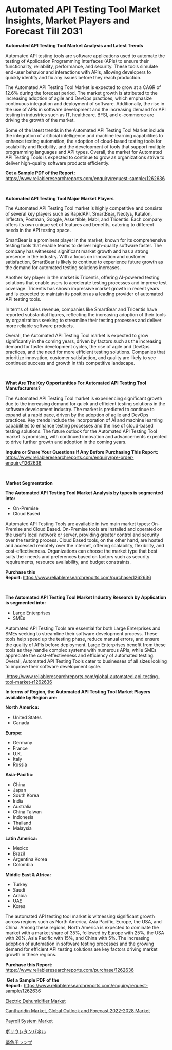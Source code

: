 <p><h1>Automated API Testing Tool Market Insights, Market Players and Forecast Till 2031</h1></p><p><strong>Automated API Testing Tool Market Analysis and Latest Trends</strong></p>
<p><p>Automated API testing tools are software applications used to automate the testing of Application Programming Interfaces (APIs) to ensure their functionality, reliability, performance, and security. These tools simulate end-user behavior and interactions with APIs, allowing developers to quickly identify and fix any issues before they reach production.</p><p>The Automated API Testing Tool Market is expected to grow at a CAGR of 12.6% during the forecast period. The market growth is attributed to the increasing adoption of agile and DevOps practices, which emphasize continuous integration and deployment of software. Additionally, the rise in the use of APIs in software development and the increasing demand for API testing in industries such as IT, healthcare, BFSI, and e-commerce are driving the growth of the market.</p><p>Some of the latest trends in the Automated API Testing Tool Market include the integration of artificial intelligence and machine learning capabilities to enhance testing automation, the adoption of cloud-based testing tools for scalability and flexibility, and the development of tools that support multiple programming languages and API types. Overall, the market for Automated API Testing Tools is expected to continue to grow as organizations strive to deliver high-quality software products efficiently.</p></p>
<p><strong>Get a Sample PDF of the Report:&nbsp;</strong> <a href="https://www.reliableresearchreports.com/enquiry/request-sample/1262636">https://www.reliableresearchreports.com/enquiry/request-sample/1262636</a></p>
<p>&nbsp;</p>
<p><strong>Automated API Testing Tool Major Market Players</strong></p>
<p><p>The Automated API Testing Tool market is highly competitive and consists of several key players such as RapidAPI, SmartBear, Neotys, Katalon, Inflectra, Postman, Google, Assertible, Mabl, and Tricentis. Each company offers its own unique set of features and benefits, catering to different needs in the API testing space.</p><p>SmartBear is a prominent player in the market, known for its comprehensive testing tools that enable teams to deliver high-quality software faster. The company has witnessed significant market growth and has a strong presence in the industry. With a focus on innovation and customer satisfaction, SmartBear is likely to continue to experience future growth as the demand for automated testing solutions increases.</p><p>Another key player in the market is Tricentis, offering AI-powered testing solutions that enable users to accelerate testing processes and improve test coverage. Tricentis has shown impressive market growth in recent years and is expected to maintain its position as a leading provider of automated API testing tools.</p><p>In terms of sales revenue, companies like SmartBear and Tricentis have reported substantial figures, reflecting the increasing adoption of their tools by organizations seeking to streamline their testing processes and deliver more reliable software products.</p><p>Overall, the Automated API Testing Tool market is expected to grow significantly in the coming years, driven by factors such as the increasing demand for faster development cycles, the rise of agile and DevOps practices, and the need for more efficient testing solutions. Companies that prioritize innovation, customer satisfaction, and quality are likely to see continued success and growth in this competitive landscape.</p></p>
<p>&nbsp;</p>
<p><strong>What Are The Key Opportunities For Automated API Testing Tool Manufacturers?</strong></p>
<p><p>The Automated API Testing Tool market is experiencing significant growth due to the increasing demand for quick and efficient testing solutions in the software development industry. The market is predicted to continue to expand at a rapid pace, driven by the adoption of agile and DevOps practices. Key trends include the incorporation of AI and machine learning capabilities to enhance testing processes and the rise of cloud-based testing solutions. The future outlook for the Automated API Testing Tool market is promising, with continued innovation and advancements expected to drive further growth and adoption in the coming years.</p></p>
<p><strong>Inquire or Share Your Questions If Any Before Purchasing This Report:</strong> <a href="https://www.reliableresearchreports.com/enquiry/pre-order-enquiry/1262636">https://www.reliableresearchreports.com/enquiry/pre-order-enquiry/1262636</a></p>
<p>&nbsp;</p>
<p><strong>Market Segmentation</strong></p>
<p><strong>The Automated API Testing Tool Market Analysis by types is segmented into:</strong></p>
<p><ul><li>On-Premise</li><li>Cloud Based</li></ul></p>
<p><p>Automated API Testing Tools are available in two main market types: On-Premise and Cloud Based. On-Premise tools are installed and operated on the user's local network or server, providing greater control and security over the testing process. Cloud Based tools, on the other hand, are hosted and accessed remotely over the internet, offering scalability, flexibility, and cost-effectiveness. Organizations can choose the market type that best suits their needs and preferences based on factors such as security requirements, resource availability, and budget constraints.</p></p>
<p><strong>Purchase this Report:&nbsp;</strong><a href="https://www.reliableresearchreports.com/purchase/1262636">https://www.reliableresearchreports.com/purchase/1262636</a></p>
<p>&nbsp;</p>
<p><strong>The Automated API Testing Tool Market Industry Research by Application is segmented into:</strong></p>
<p><ul><li>Large Enterprises</li><li>SMEs</li></ul></p>
<p><p>Automated API Testing Tools are essential for both Large Enterprises and SMEs seeking to streamline their software development process. These tools help speed up the testing phase, reduce manual errors, and ensure the quality of APIs before deployment. Large Enterprises benefit from these tools as they handle complex systems with numerous APIs, while SMEs appreciate the cost-effectiveness and efficiency of automated testing. Overall, Automated API Testing Tools cater to businesses of all sizes looking to improve their software development cycle.</p></p>
<p><a href="https://www.reliableresearchreports.com/global-automated-api-testing-tool-market-r1262636">&nbsp;https://www.reliableresearchreports.com/global-automated-api-testing-tool-market-r1262636</a></p>
<p><strong>In terms of Region, the Automated API Testing Tool Market Players available by Region are:</strong></p>
<p>
    <p> <strong> North America: </strong>
        <ul>
            <li>United States</li>
            <li>Canada</li>
        </ul>
        </p> 
    <p> <strong> Europe: </strong>
        <ul>
            <li>Germany</li>
            <li>France</li>
            <li>U.K.</li>
            <li>Italy</li>
            <li>Russia</li>
        </ul>
        </p> 
    <p> <strong> Asia-Pacific: </strong>
        <ul>
            <li>China</li>
            <li>Japan</li>
            <li>South Korea</li>
            <li>India</li>
            <li>Australia</li>
            <li>China Taiwan</li>
            <li>Indonesia</li>
            <li>Thailand</li>
            <li>Malaysia</li>
        </ul>
        </p> 
    <p> <strong> Latin America: </strong>
        <ul>
            <li>Mexico</li>
            <li>Brazil</li>
            <li>Argentina Korea</li>
            <li>Colombia</li>
        </ul>
        </p> 
    <p> <strong> Middle East & Africa: </strong>
        <ul>
            <li>Turkey</li>
            <li>Saudi</li>
            <li>Arabia</li>
            <li>UAE</li>
            <li>Korea</li>
        </ul>
    </p>
    </p>
<p><p>The automated API testing tool market is witnessing significant growth across regions such as North America, Asia Pacific, Europe, the USA, and China. Among these regions, North America is expected to dominate the market with a market share of 35%, followed by Europe with 25%, the USA with 20%, Asia Pacific with 15%, and China with 5%. The increasing adoption of automation in software testing processes and the growing demand for efficient API testing solutions are key factors driving market growth in these regions.</p></p>
<p><strong>Purchase this Report: </strong><a href="https://www.reliableresearchreports.com/purchase/1262636">https://www.reliableresearchreports.com/purchase/1262636</a></p>
<p>&nbsp;<strong>Get a Sample PDF of the Report:&nbsp;&nbsp;</strong><a href="https://www.reliableresearchreports.com/enquiry/request-sample/1262636">https://www.reliableresearchreports.com/enquiry/request-sample/1262636</a></p>
<p><strong></strong></p>
<p><p><a href="https://issuu.com/reportprime-2/docs/electric-dehumidifier-market-size-2030.pptx">Electric Dehumidifier Market</a></p><p><a href="https://www.linkedin.com/pulse/cantharidin-market-global-outlook-forecast-2022-2028-ivh3c">Cantharidin Market, Global Outlook and Forecast 2022-2028 Market</a></p><p><a href="https://github.com/tamvrosiya/Market-Research-Report-List-4/blob/main/payroll-system-market.md">Payroll System Market</a></p><p><a href="https://github.com/CarlieShields/Market-Research-Report-List-1/blob/main/52349259017.md">ポリウレタンパネル</a></p><p><a href="https://github.com/one-cool-chick/Market-Research-Report-List-1/blob/main/29021399013.md">緊急用ランプ</a></p></p>